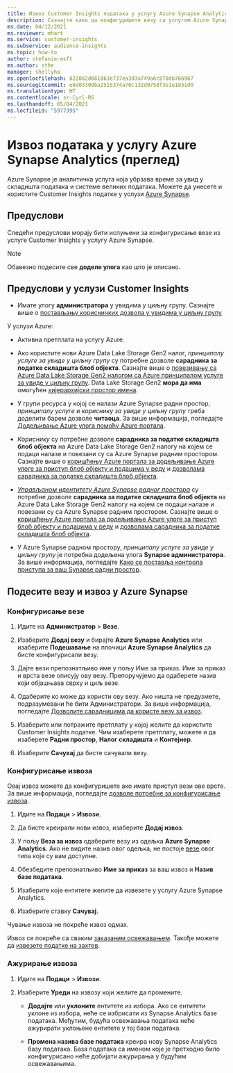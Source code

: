 ```yaml
---
title: Извоз Customer Insights података у услугу Azure Synapse Analytics
description: Сазнајте како да конфигуришете везу са услугом Azure Synapse Analytics.
ms.date: 04/12/2021
ms.reviewer: mhart
ms.service: customer-insights
ms.subservice: audience-insights
ms.topic: how-to
author: stefanie-msft
ms.author: sthe
manager: shellyha
ms.openlocfilehash: 822082d661863e737ea3d3a749a6c878db766967
ms.sourcegitcommit: e8e03309ba2515374a70c132d0758f3e1e1851d0
ms.translationtype: HT
ms.contentlocale: sr-Cyrl-RS
ms.lasthandoff: 05/04/2021
ms.locfileid: "5977395"
---
```

# <a name="export-data-to-azure-synapse-analytics-preview"></a>Извоз података у услугу Azure Synapse Analytics (преглед)

Azure Synapse је аналитичка услуга која убрзава време за увид у складишта података и системе великих података. Можете да унесете и користите Customer Insights податке у услузи [Azure Synapse](/azure/synapse-analytics/overview-what-is).

## <a name="prerequisites"></a>Предуслови

Следећи предуслови морају бити испуњени за конфигурисање везе из услуге Customer Insights у услугу Azure Synapse.

> [!NOTE]
> Обавезно подесите све **доделе улога** као што је описано.  

## <a name="prerequisites-in-customer-insights"></a>Предуслови у услузи Customer Insights

* Имате улогу **администратора** у увидима у циљну групу. Сазнајте више о [постављању корисничких дозвола у увидима у циљну групу](permissions.md#assign-roles-and-permissions)

У услузи Azure: 

- Активна претплата на услугу Azure.

- Ако користите нови Azure Data Lake Storage Gen2 налог, *принципалу услуге за увиде у циљну групу* су потребне дозволе **сарадника за податке складишта блоб објекта**. Сазнајте више о [повезивању са Azure Data Lake Storage Gen2 налогом са Azure принципалом услуге за увиде у циљну групу](connect-service-principal.md). Data Lake Storage Gen2 **мора да има** омогућен [хијерархијски простор имена](/azure/storage/blobs/data-lake-storage-namespace).

- У групи ресурса у којој се налази Azure Synapse радни простор, *принципалу услуге* и *кориснику за увиде у циљну групу* треба доделити барем дозволе **читаоца**. За више информација, погледајте [Додељивање Azure улога помоћу Azure портала](/azure/role-based-access-control/role-assignments-portal).

- *Кориснику* су потребне дозволе **сарадника за податке складишта блоб објекта** на Azure Data Lake Storage Gen2 налогу на којем се подаци налазе и повезани су са Azure Synapse радним простором. Сазнајте више о [коришћењу Azure портала за додељивање Azure улоге за приступ блоб објекту и подацима у реду](/azure/storage/common/storage-auth-aad-rbac-portal) и [дозволама сарадника за податке складишта блоб објекта](/azure/role-based-access-control/built-in-roles#storage-blob-data-contributor).

- *[Управљаном идентитету Azure Synapse радног простора](/azure/synapse-analytics/security/synapse-workspace-managed-identity)* су потребне дозволе **сарадника за податке складишта блоб објекта** на Azure Data Lake Storage Gen2 налогу на којем се подаци налазе и повезани су са Azure Synapse радним простором. Сазнајте више о [коришћењу Azure портала за додељивање Azure улоге за приступ блоб објекту и подацима у реду](/azure/storage/common/storage-auth-aad-rbac-portal) и [дозволама сарадника за податке складишта блоб објекта](/azure/role-based-access-control/built-in-roles#storage-blob-data-contributor).

- У Azure Synapse радном простору, *принципалу услуге за увиде у циљну групу* је потребна додељена улога **Synapse администратора**. За више информација, погледајте [Како се поставља контрола приступа за ваш Synapse радни простор](/azure/synapse-analytics/security/how-to-set-up-access-control).

## <a name="set-up-the-connection-and-export-to-azure-synapse"></a>Подесите везу и извоз у Azure Synapse

### <a name="configure-a-connection"></a>Конфигурисање везе

1. Идите на **Администратор** > **Везе**.

1. Изаберите **Додај везу** и бирајте **Azure Synapse Analytics** или изаберите **Подешавање** на плочици **Azure Synapse Analytics** да бисте конфигурисали везу.

1. Дајте вези препознатљиво име у пољу Име за приказ. Име за приказ и врста везе описују ову везу. Препоручујемо да одаберете назив који објашњава сврху и циљ везе.

1. Одаберите ко може да користи ову везу. Ако ништа не предузмете, подразумевани ће бити Администратори. За више информација, погледајте [Дозволите сарадницима да користе везу за извоз](connections.md#allow-contributors-to-use-a-connection-for-exports).

1. Изаберите или потражите претплату у којој желите да користите Customer Insights податке. Чим изаберете претплату, можете и да изаберете **Радни простор**, **Налог складишта** и **Контејнер**.

1. Изаберите **Сачувај** да бисте сачували везу.

### <a name="configure-an-export"></a>Конфигурисање извоза

Овај извоз можете да конфигуришете ако имате приступ вези ове врсте. За више информација, погледајте [дозволе потребне за конфигурисање извоза](export-destinations.md#set-up-a-new-export).

1. Идите на **Подаци** > **Извози**.

1. Да бисте креирали нови извоз, изаберите **Додај извоз**.

1. У пољу **Веза за извоз** одаберите везу из одељка **Azure Synapse Analytics**. Ако не видите назив овог одељка, не постоје [везе](connections.md) овог типа које су вам доступне.

1. Обезбедите препознатљиво **Име за приказ** за ваш извоз и **Назив базе података**.

1. Изаберите које ентитете желите да извезете у услугу Azure Synapse Analytics.

1. Изаберите ставку **Сачувај**.

Чување извоза не покреће извоз одмах.

Извоз се покреће са сваким [заказаним освежавањем](system.md#schedule-tab). Такође можете да [извезете податке на захтев](export-destinations.md#run-exports-on-demand).

### <a name="update-an-export"></a>Ажурирање извоза

1. Идите на **Подаци** > **Извози**.

1. Изаберите **Уреди** на извозу који желите да промените.

   - **Додајте** или **уклоните** ентитете из избора. Ако се ентитети уклоне из избора, неће се избрисати из Synapse Analytics базе података. Међутим, будућа освежавања података неће ажурирати уклоњене ентитете у тој бази података.

   - **Промена назива базе података** креира нову Synapse Analytics базу података. База података са именом које је претходно било конфигурисано неће добијати ажурирања у будућим освежавањима.
